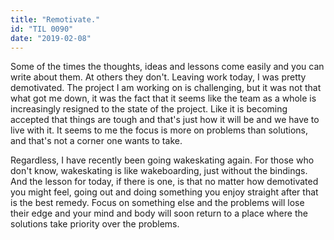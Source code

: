 ```yaml
---
title: "Remotivate."
id: "TIL 0090"
date: "2019-02-08"
---
```


Some of the times the thoughts, ideas and lessons come easily and you can write about them. At others they don't. Leaving work today, I was pretty demotivated. The project I am working on is challenging, but it was not that what got me down, it was the fact that it seems like the team as a whole is increasingly resigned to the state of the project. Like it is becoming accepted that things are tough and that's just how it will be and we have to live with it. It seems to me the focus is more on problems than solutions, and that's not a corner one wants to take. 


Regardless, I have recently been going wakeskating again. For those who don't know, wakeskating is like wakeboarding, just without the bindings. And the lesson for today, if there is one, is that no matter how demotivated you might feel, going out and doing something you enjoy straight after that is the best remedy. Focus on something else and the problems will lose their edge and your mind and body will soon return to a place where the solutions take priority over the problems.


